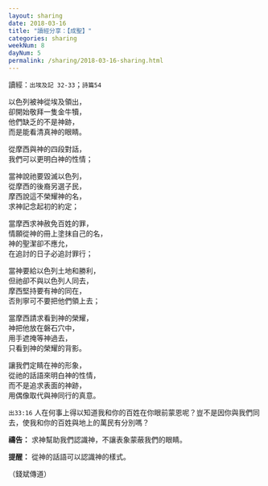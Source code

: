 ```yaml
---
layout: sharing
date: 2018-03-16
title: "讀經分享：【成聖】"
categories: sharing
weekNum: 8
dayNum: 5
permalink: /sharing/2018-03-16-sharing.html
---
```


讀經：`出埃及記 32-33`；`詩篇54`

以色列被神從埃及領出，    
卻開始敬拜一隻金牛犢，    
他們缺乏的不是神跡，    
而是能看清真神的眼睛。

從摩西與神的四段對話，    
我們可以更明白神的性情；

當神說祂要毀滅以色列，    
從摩西的後裔另選子民，    
摩西說這不榮耀神的名，    
求神記念起初的約定；

當摩西求神赦免百姓的罪，    
情願從神的冊上塗抹自己的名，    
神的聖潔卻不應允，    
在追討的日子必追討罪行；

當神要給以色列土地和勝利，    
但祂卻不與以色列人同去，    
摩西堅持要有神的同在，    
否則寧可不要把他們領上去；

當摩西請求看到神的榮耀，    
神把他放在磐石穴中，    
用手遮掩等神過去，    
只看到神的榮耀的背影。

讓我們定睛在神的形象，    
從祂的話語來明白神的性情，    
而不是追求表面的神跡，    
用偶像取代與神同行的真意。

`出33:16` 人在何事上得以知道我和你的百姓在你眼前蒙恩呢？豈不是因你與我們同去，使我和你的百姓與地上的萬民有分別嗎？

**禱告：** 
求神幫助我們認識神，不讓表象蒙蔽我們的眼睛。

**提醒：** 
從神的話語可以認識神的樣式。

（錢斌傳道）
